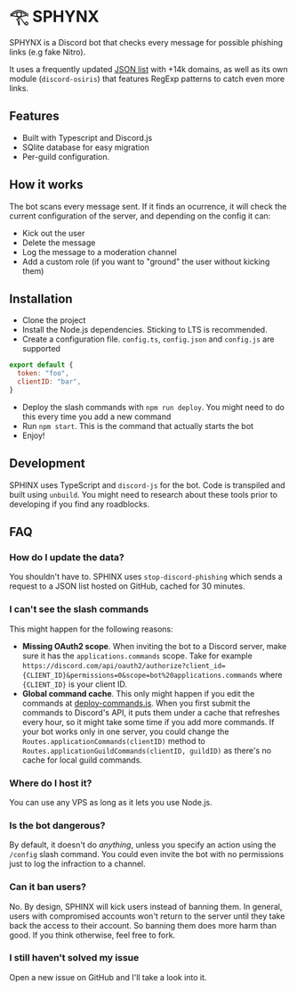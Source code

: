 # 𓂀 SPHYNX
SPHYNX is a Discord bot that checks every message for possible phishing links (e.g fake Nitro).

It uses a frequently updated [JSON list](https://github.com/nikolaischunk/discord-phishing-links) with +14k domains, as well as its own module (`discord-osiris`) that features RegExp patterns to catch even more links.

## Features
- Built with Typescript and Discord.js
- SQlite database for easy migration
- Per-guild configuration. 

## How it works
The bot scans every message sent. If it finds an ocurrence, it will check the current configuration of the server, and depending on the config it can:
- Kick out the user
- Delete the message
- Log the message to a moderation channel
- Add a custom role (if you want to "ground" the user without kicking them)

## Installation
- Clone the project
- Install the Node.js dependencies. Sticking to LTS is recommended.
- Create a configuration file. `config.ts`, `config.json` and `config.js` are supported
```js
export default {
  token: "foo",
  clientID: "bar",
}
```
- Deploy the slash commands with `npm run deploy`. You might need to do this every time you add a new command
- Run `npm start`. This is the command that actually starts the bot
- Enjoy!

## Development
SPHINX uses TypeScript and `discord-js` for the bot. Code is transpiled and built using `unbuild`. You might need to research about these tools prior to developing if you find any roadblocks.

## FAQ
### How do I update the data?
You shouldn't have to. SPHINX uses `stop-discord-phishing` which sends a request to a JSON list hosted on GitHub, cached for 30 minutes.

### I can't see the slash commands
This might happen for the following reasons:
- **Missing OAuth2 scope**. When inviting the bot to a Discord server, make sure it has the `applications.commands` scope. Take for example `https://discord.com/api/oauth2/authorize?client_id={CLIENT_ID}&permissions=0&scope=bot%20applications.commands` where `{CLIENT_ID}` is your client ID.
- **Global command cache**. This only might happen if you edit the commands at [deploy-commands.js](deploy-commands.js). When you first submit the commands to Discord's API, it puts them under a cache that refreshes every hour, so it might take some time if you add more commands. If your bot works only in one server, you could change the `Routes.applicationCommands(clientID)` method to `Routes.applicationGuildCommands(clientID, guildID)` as there's no cache for local guild commands.

### Where do I host it?
You can use any VPS as long as it lets you use Node.js.

### Is the bot dangerous?
By default, it doesn't do _anything_, unless you specify an action using the `/config` slash command. You could even invite the bot with no permissions just to log the infraction to a channel.
### Can it ban users?
No. By design, SPHINX will kick users instead of banning them. In general, users with compromised accounts won't return to the server until they take back the access to their account. So banning them does more harm than good. If you think otherwise, feel free to fork.

### I still haven't solved my issue
Open a new issue on GitHub and I'll take a look into it.
